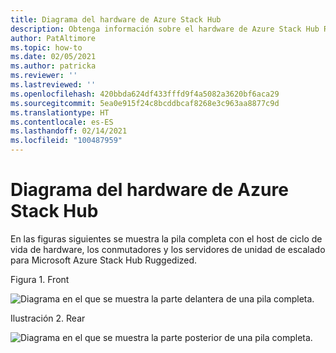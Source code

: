 ```yaml
---
title: Diagrama del hardware de Azure Stack Hub
description: Obtenga información sobre el hardware de Azure Stack Hub Ruggedized.
author: PatAltimore
ms.topic: how-to
ms.date: 02/05/2021
ms.author: patricka
ms.reviewer: ''
ms.lastreviewed: ''
ms.openlocfilehash: 420bbda624df433fffd9f4a5082a3620bf6aca29
ms.sourcegitcommit: 5ea0e915f24c8bcddbcaf8268e3c963aa8877c9d
ms.translationtype: HT
ms.contentlocale: es-ES
ms.lasthandoff: 02/14/2021
ms.locfileid: "100487959"
---
```

# <a name="azure-stack-hub-hardware-diagram"></a>Diagrama del hardware de Azure Stack Hub

En las figuras siguientes se muestra la pila completa con el host de ciclo de vida de hardware, los conmutadores y los servidores de unidad de escalado para Microsoft Azure Stack Hub Ruggedized.

Figura 1. Front

![Diagrama en el que se muestra la parte delantera de una pila completa.](media/image-58.png)

Ilustración 2. Rear

![Diagrama en el que se muestra la parte posterior de una pila completa.](media/image-59.png)

